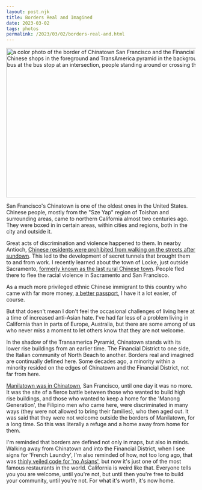 ```yaml
---
layout: post.njk
title: Borders Real and Imagined
date: 2023-03-02
tags: photos
permalink: /2023/03/02/borders-real-and.html
---
```

<img src="/photos/uploads/d69b7e2dd1.jpg" width="600" height="397" alt="a color photo of the border of Chinatown San Francisco and the Financial District with Chinese shops in the foreground and TransAmerica pyramid in the background, a Muni bus at the bus stop at an intersection, people standing around or crossing the street" />

San Francisco's Chinatown is one of the oldest ones in the United States. Chinese people, mostly from the "Sze Yap" region of Toishan and surrounding areas, came to northern California almost two centuries ago. They were boxed in in certain areas, within cities and regions, both in the city and outside it.

Great acts of discrimination and violence happened to them. In nearby Antioch, [Chinese residents were prohibited from walking on the streets after sundown](https://www.latimes.com/california/story/2021-07-26/antioch-chinese-apology). This led to the development of secret tunnels that  brought them to and from work. I recently learned about the town of Locke, just outside Sacramento, [formerly known as the last rural Chinese town](https://www.nps.gov/places/locke-historic-district.htm). People fled there to flee the racial violence in Sacramento and San Francisco.

As a much more privileged ethnic Chinese immigrant to this country who came with far more money, [a better passport](https://www.timeout.com/singapore/news/singapore-emerges-as-the-worlds-most-powerful-passport-alongside-japan-011322), I have it a lot easier, of course.

But that doesn't mean I don't feel the occasional challenges of living here at a time of increased anti-Asian hate. I've had far less of a problem living in California than in parts of Europe, Australia, but there are some among of us who never miss a moment to let others know that they are not welcome. 

In the shadow of the Transamerica Pyramid, Chinatown stands with its lower rise buildings from an earlier time. The Financial District to one side, the Italian community of North Beach to another. Borders real and imagined are continually defined here. Some decades ago, a minority within a minority resided on the edges of Chinatown and the Financial District, not far from here. 

[Manilatown was in Chinatown](https://www.sfexaminer.com/news/manilatown-an-sf-neighborhood-that-disappeared/article_69474394-9dee-5d99-83b9-bf6b3bfa895d.html), San Francisco, until one day it was no more. It was the site of a fierce battle between those who wanted to build high rise buildings, and those who wanted to keep a home for the 'Manong Generation', the Filipino men who came here, were discriminated in many ways (they were not allowed to bring their families), who then aged out. It was said that they were not welcome outside the borders of Manilatown, for a long time. So this was literally a refuge and a home away from home for them.

I'm reminded that borders are defined not only in maps, but also in minds. Walking away from Chinatown and into the Financial District, when I see signs for 'French Laundry', I'm also reminded of how, not too long ago, that was [thinly veiled code for 'no Asians'](https://ask.metafilter.com/211295/Why-are-French-laundry-and-Chinese-laundry-things), but now it's just one of the most famous restaurants in the world. California is weird like that. Everyone tells you you are welcome, until you're not, but until then you're free to build your community, until you're not. For what it's worth, it's now home. 
